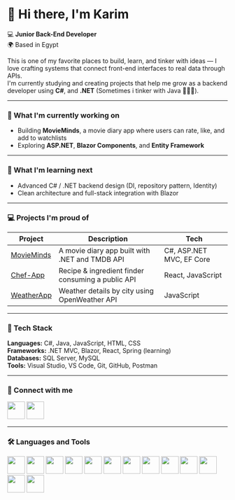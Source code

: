 # 👋 Hi there, I'm Karim

💻 **Junior Back-End Developer**  
🌍 Based in Egypt  

This is one of my favorite places to build, learn, and tinker with ideas — I love crafting systems that connect front-end interfaces to real data through APIs.  
I'm currently studying and creating projects that help me grow as a backend developer using  **C#**, and **.NET** (Sometimes i tinker with Java 🤷🏻‍♂️).

---

### 🔭 What I'm currently working on
- Building **MovieMinds**, a movie diary app where users can rate, like, and add to watchlists  
- Exploring **ASP.NET**, **Blazor Components**, and **Entity Framework**

---

### 🌱 What I'm learning next
- Advanced C# / .NET backend design (DI, repository pattern, Identity)   
- Clean architecture and full-stack integration with Blazor

---

### 💻 Projects I'm proud of
| Project                                                  | Description                                       | Tech                     |
| -------------------------------------------------------- | ------------------------------------------------- | ------------------------ |
| [MovieMinds](https://github.com/Karimshady81/MovieMinds) | A movie diary app built with .NET and TMDB API    | C#, ASP.NET MVC, EF Core |
| [Chef-App](https://github.com/Karimshady81/Chef-App)     | Recipe & ingredient finder consuming a public API | React, JavaScript        |
| [WeatherApp](https://github.com/Karimshady81/weatherApp) | Weather details by city using OpenWeather API     | JavaScript               |

---

### 🧠 Tech Stack
**Languages:** C#, Java, JavaScript, HTML, CSS  
**Frameworks:** .NET MVC, Blazor, React, Spring (learning)  
**Databases:** SQL Server, MySQL  
**Tools:** Visual Studio, VS Code, Git, GitHub, Postman  

---

### 🤝 Connect with me
<p align="left">
  <a href="https://linkedin.com/in/karimshady1" target="_blank"><img src="https://cdn.jsdelivr.net/gh/devicons/devicon/icons/linkedin/linkedin-original.svg" width="40" /></a>
  <a href="mailto:kshady960@gmail.com" target="_blank"><img src="https://cdn-icons-png.flaticon.com/512/281/281769.png" width="40" /></a>
</p>

---
### 🛠️ Languages and Tools
<p align="left">
  <img src="https://cdn.jsdelivr.net/gh/devicons/devicon/icons/java/java-original.svg" width="40" /> 
  <img src="https://cdn.jsdelivr.net/gh/devicons/devicon/icons/csharp/csharp-original.svg" width="40" />
  <img src="https://cdn.jsdelivr.net/gh/devicons/devicon/icons/javascript/javascript-original.svg" width="40" />
  <img src="https://cdn.jsdelivr.net/gh/devicons/devicon/icons/html5/html5-original.svg" width="40" />
  <img src="https://cdn.jsdelivr.net/gh/devicons/devicon/icons/css3/css3-original.svg" width="40" />
  <img src="https://cdn.jsdelivr.net/gh/devicons/devicon/icons/dotnetcore/dotnetcore-original.svg" width="40" />
  <img src="https://cdn.jsdelivr.net/gh/devicons/devicon/icons/mysql/mysql-original.svg" width="40" />
  <img src="https://cdn.jsdelivr.net/gh/devicons/devicon/icons/sqlite/sqlite-original.svg" width="40" />
  <img src="https://cdn.jsdelivr.net/gh/devicons/devicon/icons/git/git-original.svg" width="40" />
  <img src="https://cdn.jsdelivr.net/gh/devicons/devicon/icons/vscode/vscode-original.svg" width="40" />
  <img src="https://cdn.jsdelivr.net/gh/devicons/devicon/icons/visualstudio/visualstudio-plain.svg" width="40" />
  <img src="https://cdn.jsdelivr.net/gh/devicons/devicon/icons/postman/postman-original.svg" width="40" />
  <img src="https://cdn.jsdelivr.net/gh/devicons/devicon/icons/react/react-original.svg" width="40" />
</p>